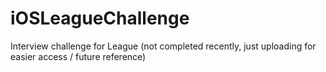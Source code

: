 # iOSLeagueChallenge
Interview challenge for League (not completed recently, just uploading for easier access / future reference)
